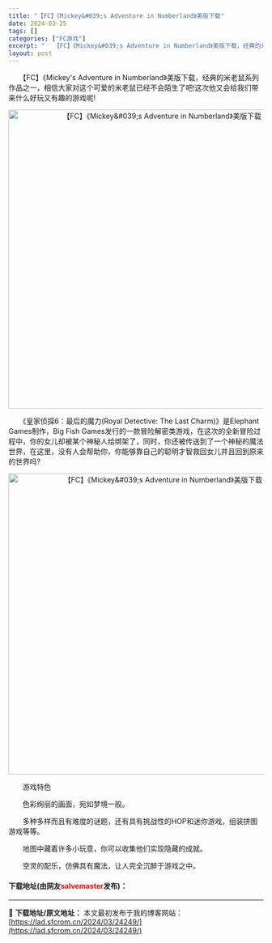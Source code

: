 ```yaml
---
title: "【FC】《Mickey&#039;s Adventure in Numberland》美版下载"
date: 2024-03-25
tags: []
categories: ["FC游戏"]
excerpt: "　　【FC】《Mickey&#039;s Adventure in Numberland》美版下载，经典的米老鼠系列作品之一，相信大家对这个可爱的米老鼠已经不会陌生了吧!这次他又会给我们带来什么好玩又有趣的游戏呢! 　　《皇家侦探6：最后的魔力(Royal Detective: The Last Ch&hellip;"
layout: post
---
```


 <p>　　【FC】《Mickey&#39;s Adventure in Numberland》美版下载，经典的米老鼠系列作品之一，相信大家对这个可爱的米老鼠已经不会陌生了吧!这次他又会给我们带来什么好玩又有趣的游戏呢!</p> <p align="center"><img align="" border="0" src="https://lad.sfcrom.cn/wp-content/uploads/2024/03/20240325_66019670c05bc.png" width="591" alt="【FC】《Mickey&amp;#039;s Adventure in Numberland》美版下载" /></p> <p>　　《皇家侦探6：最后的魔力(Royal Detective: The Last Charm)》是Elephant Games制作，Big Fish Games发行的一款冒险解密类游戏，在这次的全新冒险过程中，你的女儿却被某个神秘人给绑架了，同时，你还被传送到了一个神秘的魔法世界，在这里，没有人会帮助你，你能够靠自己的聪明才智救回女儿并且回到原来的世界吗?</p> <p align="center"><img align="" border="0" src="https://lad.sfcrom.cn/wp-content/uploads/2024/03/20240325_6601967238128.png" width="595" alt="【FC】《Mickey&amp;#039;s Adventure in Numberland》美版下载" /></p> <p>　　游戏特色</p> <p>　　色彩绚丽的画面，宛如梦境一般。</p> <p>　　多种多样而且有难度的谜题，还有具有挑战性的HOP和迷你游戏，组装拼图游戏等等。</p> <p>　　地图中藏着许多小玩意，你可以收集他们实现隐藏的成就。</p> <p>　　空灵的配乐，仿佛具有魔法，让人完全沉醉于游戏之中。</p> <p><h4>下载地址(由网友<font color="red">salvemaster</font>发布)：</h4></p> 

---
📖 **下载地址/原文地址：** 本文最初发布于我的博客网站：[https://lad.sfcrom.cn/2024/03/24249/](https://lad.sfcrom.cn/2024/03/24249/)
